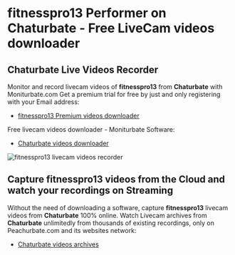 # fitnesspro13 Performer on Chaturbate - Free LiveCam videos downloader

## Chaturbate Live Videos Recorder

Monitor and record livecam videos of **fitnesspro13** from **Chaturbate** with Moniturbate.com
Get a premium trial for free by just and only registering with your Email address:
* [fitnesspro13 Premium videos downloader](https://moniturbate.com/request-demo-licence-key.html)

Free livecam videos downloader - Moniturbate Software:
* [Chaturbate videos downloader](https://moniturbate.com/moniturbate-download-software.html)

![fitnesspro13 livecam videos recorder](https://peachurnet.com/templates/moniturbate-software.png)


## Capture fitnesspro13 videos from the Cloud and watch your recordings on Streaming

Without the need of downloading a software, capture **fitnesspro13** livecam videos from **Chaturbate** 100% online.
Watch Livecam archives from **Chaturbate** unlimitedly from thousands of existing recordings, only on Peachurbate.com and its websites network:
* [Chaturbate videos archives](https://peachurnet.com/)